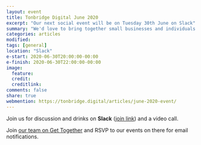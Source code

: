```yaml
---
layout: event
title: Tonbridge Digital June 2020
excerpt: "Our next social event will be on Tuesday 30th June on Slack"
summary: "We'd love to bring together small businesses and individuals throughout Tonbridge looking to chat about all aspects of their digital strategy. Whether you're working in technology, the Web or a complete novice/outsider looking for advice then please come along."
categories: articles
modified:
tags: [general]
location: "Slack"
e-start: 2020-06-30T20:00:00-00:00
e-finish: 2020-06-30T22:00:00-00:00
image:
  feature:
  credit:
  creditlink:
comments: false
share: true
webmention: https://tonbridge.digital/articles/june-2020-event/
---
```

Join us for discussion and drinks on **Slack** ([join link](https://join.slack.com/t/tonbridgedigital/shared_invite/zt-83vq6njr-~Fa1~ycY3FN3eHIbY~jorA)) and a video call.

Join [our team on Get Together](https://gettogether.community/tonbridge-digital/) and RSVP to our events on there for email notifications.

